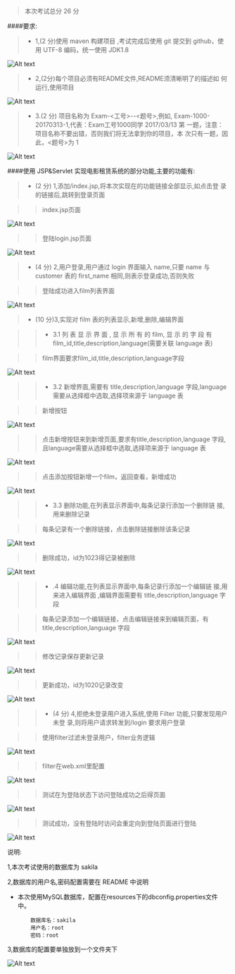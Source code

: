 >本次考试总分 26 分
>
####要求:
>
>   -   1,(2 分)使用 maven 构建项目 ,考试完成后使用 git 提交到 github，使
用 UTF-8 编码，统一使用 JDK1.8
>
![Alt text](src/main/img/requirements_1.png)

>   -   2,(2分)每个项目必须有README文件,README须清晰明了的描述如
何运行,使用项目

![Alt text](src/main/img/requirements_2.png)

>  -   3.(2 分) 项目名称为 Exam-<工号>-<YYYYMMDD>-<题号>,例如,
Exam-1000-20170313-1,代表：Exam工号1000同学 2017/03/13 第
一题，注意：项目名称不要出错，否则我们将无法拿到你的项目，本
次只有一题，因此，<题号>为 1

![Alt text](src/main/img/requirements_3.png)

####使用 JSP&Servlet 实现电影租赁系统的部分功能,主要的功能有:
>   -   (2 分) 1,添加/index.jsp,将本次实现在的功能链接全部显示,如点击登
录的链接后,跳转到登录页面

>>index.jsp页面

![Alt text](src/main/img/function_1.1.png)

>>登陆login.jsp页面

![Alt text](src/main/img/function_1.2.png)


>   -   (4 分) 2,用户登录,用户通过 login 界面输入 name,只要 name 与
customer 表的 first_name 相同,则表示登录成功,否则失败

>>登陆成功进入film列表界面

![Alt text](src/main/img/function_2.1.png)


>   -   (10 分)3,实现对 film 表的列表显示,新增,删除,编辑界面

>>  -   3.1 列 表 显 示 界 面 , 显 示 所 有 的 film, 显 示 的 字 段 有
film_id,title,description,language(需要关联 language 表)


>>film界面要求film_id,title,description,language字段

![Alt text](src/main/img/function_2.1.png)


>>  -   3.2 新增界面,需要有 title,description,language 字段,language
需要从选择框中选取,选择项来源于 language 表

>>新增按钮

![Alt text](src/main/img/requirements_3.2.1.png)

>>点击新增按钮来到新增页面,要求有title,description,language 字段,且language需要从选择框中选取,选择项来源于 language 表

![Alt text](src/main/img/requirements_3.2.2.png)

>>点击添加按钮新增一个film，返回查看，新增成功

![Alt text](src/main/img/requirements_3.2.3.png)



>>  -   3.3 删除功能,在列表显示界面中,每条记录行添加一个删除链
接,用来删除记录

>>每条记录有一个删除链接，点击删除链接删除该条记录

![Alt text](src/main/img/requirements_3.3.1.png)

>>删除成功，id为1023得记录被删除

![Alt text](src/main/img/requirements_3.3.2.png)


>>  -   .4 编辑功能,在列表显示界面中,每条记录行添加一个编辑链
接,用来进入编辑界面 ,编辑界面需要有 title,description,language 字
段

>>每条记录添加一个编辑链接，点击编辑链接来到编辑页面，有title,description,language 字段

![Alt text](src/main/img/requirements_4.1.png)

>>修改记录保存更新记录

![Alt text](src/main/img/requirements_4.2.png)

>>更新成功，id为1020记录改变

![Alt text](src/main/img/requirements_4.3.png)


>>  -   (4 分) 4,拒绝未登录用户进入系统,使用 Filter 功能,只要发现用户未登
录,则将用户请求转发到/login 要求用户登录

>>使用filter过滤未登录用户，filter业务逻辑

![Alt text](src/main/img/requirements_4.4.png)

>>filter在web.xml里配置

![Alt text](src/main/img/requirements_4.5.png)

>>测试在为登陆状态下访问登陆成功之后得页面

![Alt text](src/main/img/requirements_4.6.png)

>>测试成功，没有登陆时访问会重定向到登陆页面进行登陆

![Alt text](src/main/img/requirements_4.7.png)


说明:

1,本次考试使用的数据库为 sakila

2,数据库的用户名,密码配置需要在 README 中说明

-   本次使用MySQL数据库，配置在resources下的dbconfig.properties文件中。

            数据库名：sakila
            用户名：root
            密码：root
            
3,数据库的配置要单独放到一个文件夹下

![Alt text](src/main/img/requirements_0.1.png)




